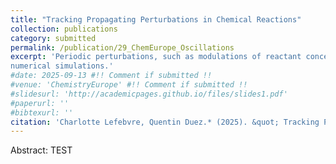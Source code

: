 ```yaml
---
title: "Tracking Propagating Perturbations in Chemical Reactions"
collection: publications
category: submitted
permalink: /publication/29_ChemEurope_Oscillations
excerpt: 'Periodic perturbations, such as modulations of reactant concentration, propagate through chemical reactions with distinct phase delays. Tracking the propagation of such perturbations presents a powerful approach for probing reaction connectivity and rates of individual reaction steps, provided that high-throughput and information-rich analytical approaches are used. Here, we report on the online monitoring of periodic perturbations in the organocatalytic addition of cyclopentadiene to α,β-unsaturated aldehydes by Electrospray ionization-mass spectrometry (ESI-MS). Upon perturbation of input concentrations, ion intensities corresponding to substrates and reaction intermediates detected by ESI-MS exhibit characteristic time delays, providing quantitative insights into the kinetics of individual reaction steps, as supported by
numerical simulations.'
#date: 2025-09-13 #!! Comment if submitted !!
#venue: 'ChemistryEurope' #!! Comment if submitted !!
#slidesurl: 'http://academicpages.github.io/files/slides1.pdf'
#paperurl: ''
#bibtexurl: ''
citation: 'Charlotte Lefebvre, Quentin Duez.* (2025). &quot; Tracking Propagating Perturbations in Chemical Reactions.&quot; <i>ChemistryEurope</i>. Submitted.'
---
```


Abstract:
TEST

